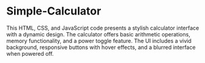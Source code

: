 # Simple-Calculator
This HTML, CSS, and JavaScript code presents a stylish calculator interface with a dynamic design. The calculator offers basic arithmetic operations, memory functionality, and a power toggle feature. The UI includes a vivid background, responsive buttons with hover effects, and a blurred interface when powered off. 
